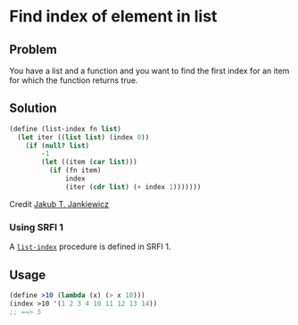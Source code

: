 # Find index of element in list

## Problem

You have a list and a function and you want to find the first index
for an item for which the function returns true.

## Solution

```Scheme
(define (list-index fn list)
  (let iter ((list list) (index 0))
    (if (null? list)
        -1
        (let ((item (car list)))
          (if (fn item)
              index
              (iter (cdr list) (+ index 1)))))))
```

Credit [Jakub T. Jankiewicz](https://jcubic.pl/me)

### Using SRFI 1

A
[`list-index`](https://srfi.schemers.org/srfi-1/srfi-1.html#list-index)
procedure is defined in SRFI 1.

## Usage

```Scheme
(define >10 (lambda (x) (> x 10)))
(index >10 '(1 2 3 4 10 11 12 13 14))
;; ==> 5
```
